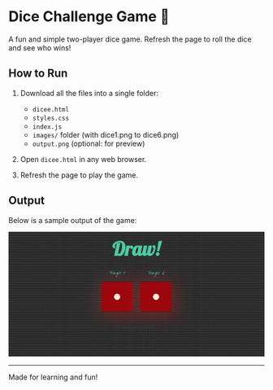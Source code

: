 # Dice Challenge Game 🎲
A fun and simple two-player dice game. Refresh the page to roll the dice and see who wins!

## How to Run

1. Download all the files into a single folder:
   - `dicee.html`
   - `styles.css`
   - `index.js`
   - `images/` folder (with dice1.png to dice6.png)
   - `output.png` (optional: for preview)

2. Open `dicee.html` in any web browser.
3. Refresh the page to play the game.

## Output

Below is a sample output of the game:

![Dicee Game Output](output.png)

---

Made for learning and fun!
